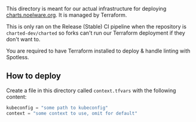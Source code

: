 This directory is meant for our actual infrastructure for deploying [charts.noelware.org](https://charts.noelware.org). It is managed by
Terraform.

This is only ran on the Release (Stable) CI pipeline when the repository is `charted-dev/charted` so forks can't run our Terraform
deployment if they don't want to.

You are required to have Terraform installed to deploy & handle linting with Spotless.

## How to deploy

Create a file in this directory called `context.tfvars` with the following content:

```tfvars
kubeconfig = "some path to kubeconfig"
context = "some context to use, omit for default"
```
